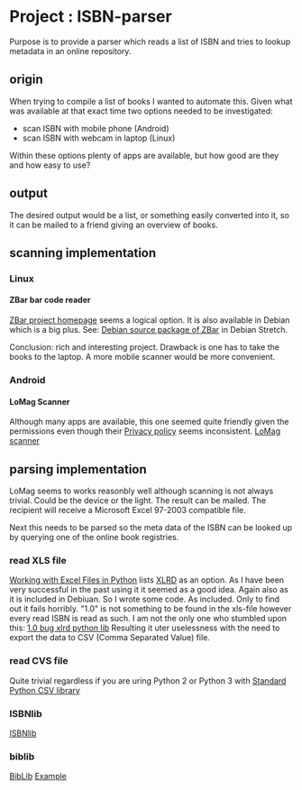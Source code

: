 # Project : ISBN-parser
Purpose is to provide a parser which reads a list of ISBN and tries to lookup metadata in an online repository.

## origin
When trying to compile a list of books I wanted to automate this. Given what was available at that exact time two options needed to be investigated:

* scan ISBN with mobile phone (Android)
* scan ISBN with webcam in laptop (Linux)

Within these options plenty of apps are available, but how good are they and how easy to use?

## output

The desired output would be a list, or something easily converted into it, so it can be mailed to a friend giving an overview of books.

## scanning implementation

### Linux

#### ZBar bar code reader
[ZBar project homepage](http://zbar.sourceforge.net/) seems a logical option. It is also available in Debian which is a big plus. See: [Debian source package of ZBar](https://packages.debian.org/source/stretch/zbar) in Debian Stretch.

Conclusion: rich and interesting project. Drawback is one has to take the books to the laptop. A more mobile scanner would be more convenient.

### Android

#### LoMag Scanner
Although many apps are available, this one seemed quite friendly given the permissions even though their [Privacy policy](http://www.longint.com/PrivacyPolicy.html) seems inconsistent. 
[LoMag scanner](https://play.google.com/store/apps/details?id=com.longint.lomag.scanner&hl=en)

## parsing implementation

LoMag seems to works reasonbly well although scanning is not always trivial. Could be the device or the light.
The result can be mailed. The recipient will receive a Microsoft Excel 97-2003 compatible file.

Next this needs to be parsed so the meta data of the ISBN can be looked up by querying one of the online book registries.

### read XLS file
[Working with Excel Files in Python](http://www.python-excel.org/) lists [XLRD](http://xlrd.readthedocs.io/en/latest/) as an option. As I have been very successful in the past using it it seemed as a good idea. Again also as it is included in Debiuan.
So I wrote some code. As included. Only to find out it fails horribly. "1.0" is not something to be found in the xls-file however every read ISBN is read as such.
I am not the only one who stumbled upon this: [1.0 bug xlrd python lib](https://stackoverflow.com/questions/8542274/python-xlrd-receiving-float-from-excel-text-cell?rq=1)
Resulting it uter uselessness with the need to export the data to CSV (Comma Separated Value) file.

### read CVS file
Quite trivial regardless if you are uring Python 2 or Python 3 with [Standard Python CSV library](https://docs.python.org/3.6/library/csv.html)

### ISBNlib
[ISBNlib](https://pypi.org/project/isbnlib/)

### biblib
[BibLib](https://pypi.org/project/biblib/)
[Example](http://wgserve.de/biblib/tutorial.html#example)

